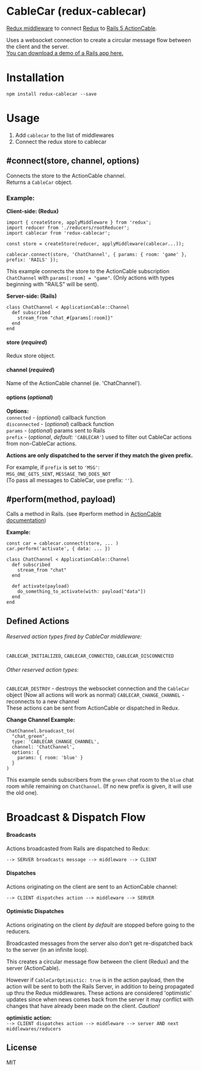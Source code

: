 # CableCar (redux-cablecar)

[Redux middleware](http://redux.js.org/docs/api/applyMiddleware.html) to connect [Redux](http://redux.js.org/) to [Rails 5 ActionCable](http://edgeguides.rubyonrails.org/action_cable_overview.html).  

Uses a websocket connection to create a circular message flow between the client and the server.  
[You can download a demo of a Rails app here.](https://github.com/ndhays/redux-cablecar-Rails-Demo-App)

# Installation
`npm install redux-cablecar --save`

# Usage
1. Add `cablecar` to the list of middlewares
2. Connect the redux store to cablecar

## #connect(store, channel, options)
Connects the store to the ActionCable channel.  
Returns a `CableCar` object.

### Example:
**Client-side: (Redux)**
```js6
import { createStore, applyMiddleware } from 'redux';
import reducer from './reducers/rootReducer';
import cablecar from 'redux-cablecar';

const store = createStore(reducer, applyMiddleware(cablecar...));

cablecar.connect(store, 'ChatChannel', { params: { room: 'game' }, prefix: 'RAILS' });
```
This example connects the store to the ActionCable subscription `ChatChannel` with `params[:room] = "game"`. (Only actions with types beginning with "RAILS" will be sent).  

**Server-side: (Rails)**
```rubyonrails
class ChatChannel < ApplicationCable::Channel
  def subscribed
    stream_from "chat_#{params[:room]}"
  end
end
```
#### store (*required*)
Redux store object.
#### channel (*required*)
Name of the ActionCable channel (ie. 'ChatChannel').
#### options (*optional*)
**Options:**  
`connected` - (*optional*) callback function  
`disconnected` - (*optional*) callback function  
`params` - (*optional*) params sent to Rails  
`prefix` - (*optional*, *default:* `'CABLECAR'`) used to filter out CableCar actions from non-CableCar actions.  
  
**Actions are only dispatched to the server if they match the given prefix.**  
  
For example, if `prefix` is set to `'MSG'`:  
`MSG_ONE_GETS_SENT`, `MESSAGE_TWO_DOES_NOT`  
(To pass all messages to CableCar, use prefix: `''`).

## #perform(method, payload)
Calls a method in Rails. (see #perform method in [ActionCable documentation](http://edgeguides.rubyonrails.org/action_cable_overview.html))

**Example:**
```js6
const car = cablecar.connect(store, ... )
car.perform('activate', { data: ... })
```
```rubyonrails
class ChatChannel < ApplicationCable::Channel
  def subscribed
    stream_from "chat"
  end

  def activate(payload)
    do_something_to_activate(with: payload["data"])
  end
end
```

## Defined Actions
###### Reserved action types fired by CableCar middleware:
`CABLECAR_INITIALIZED`, `CABLECAR_CONNECTED`, `CABLECAR_DISCONNECTED`

###### Other reserved action types:
`CABLECAR_DESTROY` - destroys the websocket connection and the `CableCar`
  object (Now all actions will work as normal)
`CABLECAR_CHANGE_CHANNEL` - reconnects to a new channel  
These actions can be sent from ActionCable or dispatched in Redux.  

**Change Channel Example:**  
```rubyonrails
ChatChannel.broadcast_to(
  "chat_green",
  type: 'CABLECAR_CHANGE_CHANNEL',
  channel: 'ChatChannel',
  options: {
    params: { room: 'blue' }
  }
)
```

This example sends subscribers from the `green` chat room to the `blue` chat room while remaining on `ChatChannel`. (If no new prefix is given, it will use the old one).

# Broadcast & Dispatch Flow
#### Broadcasts
Actions broadcasted from Rails are dispatched to Redux:

`--> SERVER broadcasts message --> middleware --> CLIENT`

#### Dispatches
Actions originating on the client are sent to an ActionCable channel:

`--> CLIENT dispatches action --> middleware --> SERVER`

#### Optimistic Dispatches
Actions originating on the client *by default* are stopped before going to the reducers.

Broadcasted messages from the server also don't get re-dispatched back to the server (in an infinite loop).  

This creates a circular message flow between the client (Redux) and the server (ActionCable).  

However if `CableCarOptimistic: true` is in the action payload, then the action will be sent to both the Rails Server, in addition to being propagated up thru the Redux middlewares. These actions are considered 'optimistic' updates since when news comes back from the server it may conflict with changes that have already been made on the client. *Caution!*

**optimistic action:**  
`--> CLIENT dispatches action --> middleware --> server AND next middlewares/reducers`

## License

MIT
